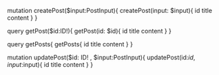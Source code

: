 mutation createPost($input:PostInput){
  createPost(input: $input){
    id 
    title
    content
  }
}

query getPost($id:ID!){
  getPost(id: $id){
    id
    title
    content
  }
}

query getPosts{
  getPosts{
    id
    title
    content
  }
}

mutation updatePost($id: ID! , $input:PostInput){
  updatePost(id:$id, input:$input){
    id
    title
    content
  }
}